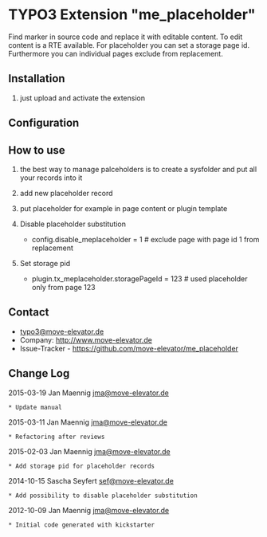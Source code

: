 # TYPO3 Extension "me_placeholder"

Find marker in source code and replace it with editable content. To edit content is a RTE available. For placeholder you can set a storage page id. Furthermore you can individual pages exclude from replacement.

## Installation

1. just upload and activate the extension 

## Configuration

## How to use

1. the best way to manage palceholders is to create a sysfolder and put all your records into it
2. add new placeholder record
3. put placeholder for example in page content or plugin template

1. Disable placeholder substitution
	* config.disable_meplaceholder = 1 # exclude page with page id 1 from replacement

2. Set storage pid
	* plugin.tx_meplaceholder.storagePageId = 123 # used placeholder only from page 123

## Contact

* typo3@move-elevator.de
* Company: http://www.move-elevator.de
* Issue-Tracker - https://github.com/move-elevator/me_placeholder

## Change Log

2015-03-19 Jan Maennig <jma@move-elevator.de>

	* Update manual

2015-03-11 Jan Maennig <jma@move-elevator.de>

	* Refactoring after reviews

2015-02-03 Jan Maennig <jma@move-elevator.de>

	* Add storage pid for placeholder records

2014-10-15 Sascha Seyfert <sef@move-elevator.de>

	* Add possibility to disable placeholder substitution

2012-10-09  Jan Maennig  <jma@move-elevator.de>

	* Initial code generated with kickstarter